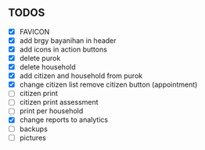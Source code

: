 ## TODOS

- [x] FAVICON
- [x] add brgy bayanihan in header
- [x] add icons in action buttons
- [x] delete purok
- [x] delete household
- [x] add citizen and household from purok
- [x] change citizen list remove citizen button (appointment)
- [ ] citizen print
- [ ] citizen print assessment
- [ ] print per household
- [x] change reports to analytics
- [ ] backups
- [ ] pictures
